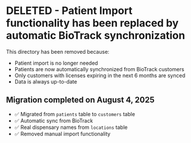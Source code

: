 # DELETED - Patient Import functionality has been replaced by automatic BioTrack synchronization

This directory has been removed because:
- Patient import is no longer needed
- Patients are now automatically synchronized from BioTrack customers
- Only customers with licenses expiring in the next 6 months are synced
- Data is always up-to-date

## Migration completed on August 4, 2025

- ✅ Migrated from `patients` table to `customers` table
- ✅ Automatic sync from BioTrack  
- ✅ Real dispensary names from `locations` table
- ✅ Removed manual import functionality
